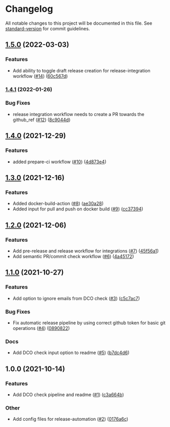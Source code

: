 # Changelog

All notable changes to this project will be documented in this file. See [standard-version](https://github.com/conventional-changelog/standard-version) for commit guidelines.

## [1.5.0](https://github.com/keptn/gh-automation/compare/v1.4.1...v1.5.0) (2022-03-03)


### Features

* Add ability to toggle draft release creation for release-integration workflow ([#14](https://github.com/keptn/gh-automation/issues/14)) ([60c567d](https://github.com/keptn/gh-automation/commit/60c567d2ef878b70f28f9fe70b77a4ef2db8b249))

### [1.4.1](https://github.com/keptn/gh-automation/compare/v1.4.0...v1.4.1) (2022-01-26)


### Bug Fixes

* release integration workflow needs to create a PR towards the github_ref ([#12](https://github.com/keptn/gh-automation/issues/12)) ([8c9044d](https://github.com/keptn/gh-automation/commit/8c9044d4667957ae26e75e907a8ecb76050b0edd))

## [1.4.0](https://github.com/keptn/gh-automation/compare/v1.3.0...v1.4.0) (2021-12-29)


### Features

* added prepare-ci workflow ([#10](https://github.com/keptn/gh-automation/issues/10)) ([4d873e4](https://github.com/keptn/gh-automation/commit/4d873e45b18063e8cf4ca2f3243ad73afce1b027))

## [1.3.0](https://github.com/keptn/gh-automation/compare/v1.2.0...v1.3.0) (2021-12-16)


### Features

* Added docker-build-action ([#8](https://github.com/keptn/gh-automation/issues/8)) ([ae30a28](https://github.com/keptn/gh-automation/commit/ae30a285d85436084024fd544c64ce4fafe3083b))
* Added input for pull and push on docker build ([#9](https://github.com/keptn/gh-automation/issues/9)) ([cc37394](https://github.com/keptn/gh-automation/commit/cc37394cea0ce0c7717988d2a8376cc30bef1cd5))

## [1.2.0](https://github.com/keptn/gh-automation/compare/v1.1.0...v1.2.0) (2021-12-06)


### Features

* Add pre-release and release workflow for integrations ([#7](https://github.com/keptn/gh-automation/issues/7)) ([45f56a1](https://github.com/keptn/gh-automation/commit/45f56a19251e8e2835a9f580f65e10449f3b8b2b))
* Add semantic PR/commit check workflow ([#6](https://github.com/keptn/gh-automation/issues/6)) ([4a45172](https://github.com/keptn/gh-automation/commit/4a451727adf6f53497663bb52fb224385fdb3909))

## [1.1.0](https://github.com/keptn/gh-automation/compare/v1.0.0...v1.1.0) (2021-10-27)


### Features

* Add option to ignore emails from DCO check ([#3](https://github.com/keptn/gh-automation/issues/3)) ([c5c7ac7](https://github.com/keptn/gh-automation/commit/c5c7ac79093d89e2913db121280d595f8b4db1be))


### Bug Fixes

* Fix automatic release pipeline by using correct github token for basic git operations ([#4](https://github.com/keptn/gh-automation/issues/4)) ([0890822](https://github.com/keptn/gh-automation/commit/0890822088e2777c660070d8310bf73629ff7a29))


### Docs

* Add DCO check input option to readme ([#5](https://github.com/keptn/gh-automation/issues/5)) ([b7dc4d6](https://github.com/keptn/gh-automation/commit/b7dc4d6825dc7669c68c703630f8c039ead9e237))

## 1.0.0 (2021-10-14)


### Features

* Add DCO check pipeline and readme ([#1](https://github.com/keptn/gh-automation/issues/1)) ([c3a664b](https://github.com/keptn/gh-automation/commit/c3a664bf10d0c881704a79f2ca0e95a57e91a24d))


### Other

* Add config files for release-automation ([#2](https://github.com/keptn/gh-automation/issues/2)) ([0176a6c](https://github.com/keptn/gh-automation/commit/0176a6cdfbf6f10144d5d93db1310b8ffbd430aa))
